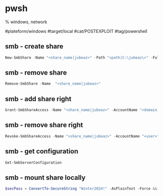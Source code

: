 # pwsh
% windows, network

#plateform/windows #target/local #cat/POSTEXPLOIT #tag/powershell 

## smb - create share
```powershell
New-SmbShare -Name "<share_name|jubeaz>" -Path "<path|C:\jubeaz\>" -FullAccess "<domain_fqdn>\<user>" 
```

## smb - remove share
```powershell
Remove-SmbShare -Name  "<share_name|jubeaz>"  
```

## smb - add share right
```powershell
Grant-SmbShareAccess -Name "<share_name|jubeaz>" -AccountName "<domain_netbios>\<user|Domain Users>" -AccessRight <right|Full> -Force
```

## smb - remove share right
```powershell
Revoke-SmbShareAccess -Name "<share_name|jubeaz>" -AccountName "<user>" -Force
```

## smb - get configuration
```powershell
Get-SmbServerConfiguration
```


## smb - mount share locally
```powershell
$secPass = ConvertTo-SecureString "Winter2024!" -AsPlainText -Force && $cred = New-Object System.Management.Automation.PSCredential("corp.local\svc_web", $secPass) && New-PSDrive -Name X -PSProvider FileSystem -Root "\\192.168.50.10\tools" -Credential $cred -Persist
```
